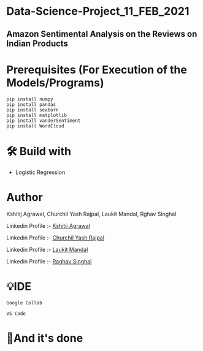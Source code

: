 # Data-Science-Project_11_FEB_2021

## Amazon Sentimental Analysis on the Reviews on Indian Products

# Prerequisites (For Execution of the Models/Programs)

```
pip install numpy
pip install pandas
pip install seaborn
pip install matplotlib
pip install vanderSentiment
pip install WordCloud
```

# 🛠 Build with

* Logistic Regression
<!-- * Keras
* Tensorflow -->

# Author

Kshitij Agrawal, Churchil Yash Rajpal, Laukit Mandal, Rghav Singhal 

Linkedin Profile :- [Kshitij Agrawal](https://www.linkedin.com/in/kshitij-agrawal-3a557814b/)<br/>

Linkedin Profile :- [Churchil Yash Rajpal](https://www.linkedin.com/in/churchil-yash-rajpal-4667681a4/)
<br/>

Linkedin Profile :- [Laukit Mandal](https://www.linkedin.com/in/laukit-mandal-a750a520a/)
<br/>

Linkedin Profile :- [Raghav Singhal](https://www.linkedin.com/in/raghavsinghal22/)

# 💡IDE

```
Google Collab
```

```
VS Code
```

# 👏And it's done
